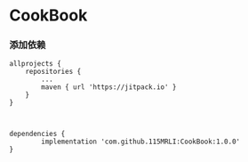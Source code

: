 # CookBook


### 添加依赖


    allprojects {
		repositories {
			...
			maven { url 'https://jitpack.io' }
		}
	}

  

    dependencies {
	        implementation 'com.github.115MRLI:CookBook:1.0.0'
	}

